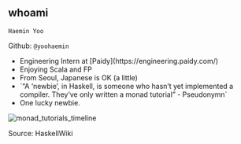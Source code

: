 ## whoami

`Haemin Yoo`

Github: `@yoohaemin`

- <!-- .element: class="fragment" data-fragment-index="1" --> Engineering Intern at [Paidy](https://engineering.paidy.com/)
- <!-- .element: class="fragment" data-fragment-index="2" --> Enjoying Scala and FP
- <!-- .element: class="fragment" data-fragment-index="3" --> From Seoul, Japanese is OK (a little)
- <!-- .element: class="fragment" data-fragment-index="4" --> `“A ‘newbie’, in Haskell, is someone who hasn’t yet implemented a compiler. They’ve only written a monad tutorial” - Pseudonymn`
- <!-- .element: class="fragment" data-fragment-index="5" --> One lucky newbie.


![monad_tutorials_timeline](assets/Monad-tutorials-chart.png) 

Source: HaskellWiki